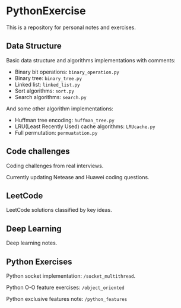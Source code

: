# PythonExercise
This is a repository for personal notes and exercises. 
## Data Structure
Basic data structure and algorithms implementations with comments:
- Binary bit operations: `binary_operation.py`
- Binary tree: `binary_tree.py`
- Linked list: `linked_list.py`
- Sort algorithms: `sort.py`
- Search algorithms: `search.py`

And some other algorithm implementations:
- Huffman tree encoding: `huffman_tree.py`
- LRU(Least Recently Used) cache algorithms: `LRUcache.py`
- Full permutation: `permuatation.py`
## Code challenges
Coding challenges from real interviews. 

Currently updating Netease and Huawei coding questions.
## LeetCode
LeetCode solutions classified by key ideas.
## Deep Learning
Deep learning notes.
## Python Exercises
Python socket implementation: `/socket_multithread`.

Python O-O feature exercises: `/object_oriented`

Python exclusive features note: `/python_features`
